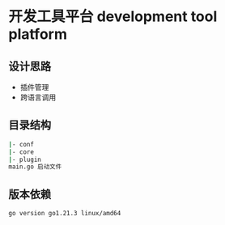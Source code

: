 # 开发工具平台 development tool platform

## 设计思路

* 插件管理
* 跨语言调用


## 目录结构

```bash
|- conf
|- core
|- plugin
main.go 启动文件
```

## 版本依赖

```shell
go version go1.21.3 linux/amd64
```